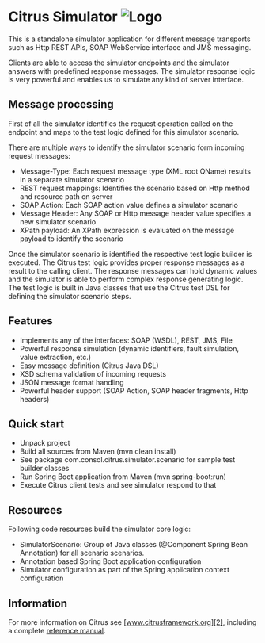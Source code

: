 Citrus Simulator ![Logo][1]
================

This is a standalone simulator application for different message transports such as Http REST APIs, SOAP WebService interface and
JMS messaging.

Clients are able to access the simulator endpoints and the simulator answers with predefined response
messages. The simulator response logic is very powerful and enables us to simulate any kind of server interface.

Message processing
---------

First of all the simulator identifies the request operation called on the endpoint and maps to the test logic defined
for this simulator scenario.

There are multiple ways to identify the simulator scenario form incoming request messages:

* Message-Type: Each request message type (XML root QName) results in a separate simulator scenario
* REST request mappings: Identifies the scenario based on Http method and resource path on server
* SOAP Action: Each SOAP action value defines a simulator scenario
* Message Header: Any SOAP or Http message header value specifies a new simulator scenario
* XPath payload: An XPath expression is evaluated on the message payload to identify the scenario

Once the simulator scenario is identified the respective test logic builder is executed. The Citrus test logic provides
proper response messages as a result to the calling client. The response messages can hold dynamic values and the
simulator is able to perform complex response generating logic. The test logic is built in Java classes that use the Citrus test
DSL for defining the simulator scenario steps.

Features
---------

* Implements any of the interfaces: SOAP (WSDL), REST, JMS, File
* Powerful response simulation (dynamic identifiers, fault simulation, value extraction, etc.)
* Easy message definition (Citrus Java DSL)
* XSD schema validation of incoming requests
* JSON message format handling
* Powerful header support (SOAP Action, SOAP header fragments, Http headers)

Quick start
---------

* Unpack project
* Build all sources from Maven (mvn clean install)
* See package com.consol.citrus.simulator.scenario for sample test builder classes
* Run Spring Boot application from Maven (mvn spring-boot:run)
* Execute Citrus client tests and see simulator respond to that

Resources
---------

Following code resources build the simulator core logic:

* SimulatorScenario: Group of Java classes (@Component Spring Bean Annotation) for all scenario scenarios.
* Annotation based Spring Boot application configuration
* Simulator configuration as part of the Spring application context configuration

Information
---------

For more information on Citrus see [www.citrusframework.org][2], including
a complete [reference manual][3].

 [1]: http://www.citrusframework.org/img/brand-logo.png "Citrus"
 [2]: http://www.citrusframework.org
 [3]: http://www.citrusframework.org/reference/html/
